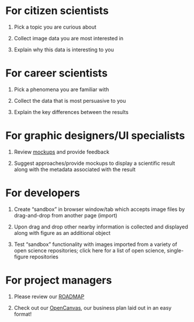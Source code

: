 # For citizen scientists

1. Pick a topic you are curious about

2. Collect image data you are most interested in

3. Explain why this data is interesting to you

# For career scientists

1. Pick a phenomena you are familiar with

2. Collect the data that is most persuasive to you

3. Explain the key differences between the results

# For graphic designers/UI specialists

1. Review [mockups](img/figure_canvas_thumb_clean.png) and provide feedback

2. Suggest approaches/provide mockups to display a scientific result along with the metadata associated with the result

# For developers

1. Create “sandbox” in browser window/tab which accepts image files by drag-and-drop from another page (import)

2. Upon drag and drop other nearby information is collected and displayed along with figure as an additional object

3. Test “sandbox” functionality with images imported from a variety of open science repositories; click here for a list of open science, single-figure repositories

# For project managers

1. Please review our [ROADMAP](ROADMAP.md)

2. Check out our [OpenCanvas](img/fig_can_OC.png), our business plan laid out in an easy format!

